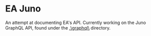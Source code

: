 # EA Juno

An attempt at documenting EA's API. Currently working on the Juno GraphQL API, found under the [.\\graphql\\](graphql/) directory.
